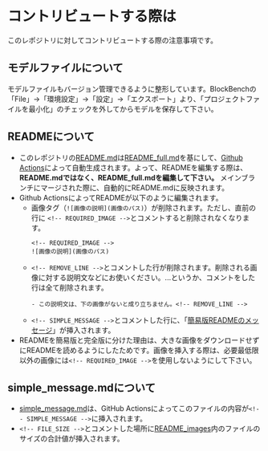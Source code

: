 # コントリビュートする際は
このレポジトリに対してコントリビュートする際の注意事項です。

## モデルファイルについて
モデルファイルもバージョン管理できるように整形しています。BlockBenchの「File」→「環境設定」→「設定」→「エクスポート」より、「プロジェクトファイルを最小化」のチェックを外してからモデルを保存して下さい。

## READMEについて
- このレポジトリの[README.md](./README.md)は[README_full.md](./.github/workflows/README_full.md)を基にして、[Github Actions](https://github.co.jp/features/actions)によって自動生成されます。よって、READMEを編集する際は、 **README.mdではなく、README_full.mdを編集して下さい。** メインブランチにマージされた際に、自動的にREADME.mdに反映されます。
- Github ActionsによってREADMEが以下のように編集されます。
  - 画像タグ（``![画像の説明](画像のパス)``）が削除されます。ただし、直前の行に ``<!-- REQUIRED_IMAGE -->``とコメントすると削除されなくなります。
    ```
    <!-- REQUIRED_IMAGE -->
    ![画像の説明](画像のパス)
    ```
  - ``<!-- REMOVE_LINE -->``とコメントした行が削除されます。削除される画像に対する説明文などにお使いください。...というか、コメントをした行は全て削除されます。
    ```
    - この説明文は、下の画像がないと成り立ちません。<!-- REMOVE_LINE -->
    ```
  - ``<!-- SIMPLE_MESSAGE -->``とコメントした行に、「[簡易版READMEのメッセージ](/.github/workflows/simple_message.md)」が挿入されます。
- READMEを簡易版と完全版に分けた理由は、大きな画像をダウンロードせずにREADMEを読めるようにしたためです。画像を挿入する際は、必要最低限以外の画像には``<!-- REQUIRED_IMAGE -->``を使用しないようにして下さい。

## simple_message.mdについて
- [simple_message.md](/.github/workflows/simple_message.md)は、GitHub Actionsによってこのファイルの内容が``<!-- SIMPLE_MESSAGE -->``に挿入されます。
- ``<!-- FILE_SIZE -->``とコメントした場所に[README_images](./README_images)内のファイルのサイズの合計値が挿入されます。
